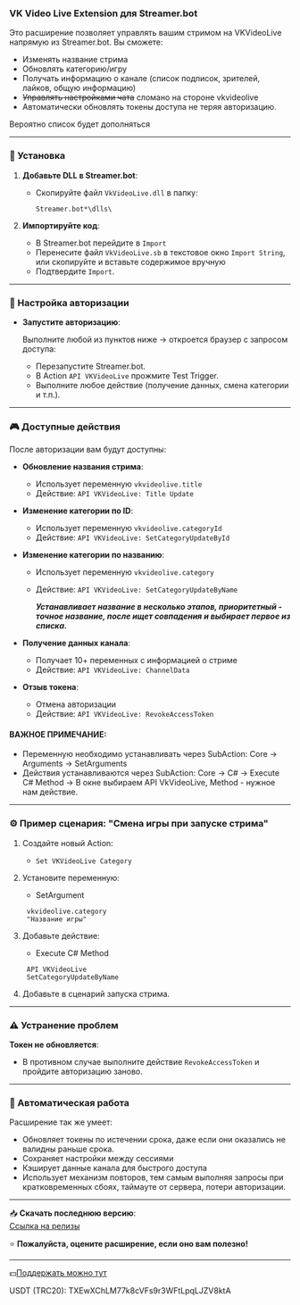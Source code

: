 ### VK Video Live Extension для Streamer.bot

Это расширение позволяет управлять вашим стримом на VKVideoLive напрямую из Streamer.bot. Вы сможете:

- Изменять название стрима
- Обновлять категорию/игру
- Получать информацию о канале (список подписок, зрителей, лайков, общую информацию)
- ~~Управлять настройками чата~~ сломано на стороне vkvideolive
- Автоматически обновлять токены доступа не теряя авторизацию.

Вероятно список будет дополняться

---

### 🔧 Установка

1. **Добавьте DLL в Streamer.bot**:
   - Скопируйте файл `VkVideoLive.dll` в папку:
     ```
     Streamer.bot*\dlls\
     ```

2. **Импортируйте код**:
   - В Streamer.bot перейдите в `Import`
   - Перенесите файл `VkVideoLive.sb` в текстовое окно `Import String`, или скопируйте и вставьте содержимое вручную
   - Подтвердите `Import`.

---

### 🔑 Настройка авторизации


- **Запустите авторизацию**:

    Выполните любой из пунктов ниже → откроется браузер с запросом доступа:
    - Перезапустите Streamer.bot.
    - В Action `API VKVideoLive` прожмите Test Trigger.
    - Выполните любое действие (получение данных, смена категории и т.п.).
---

### 🎮 Доступные действия

После авторизации вам будут доступны:

- **Обновление названия стрима**:
  - Использует переменную `vkvideolive.title`
  - Действие: `API VKVideoLive: Title Update`

- **Изменение категории по ID**:
  - Использует переменную `vkvideolive.categoryId`
  - Действие: `API VKVideoLive: SetCategoryUpdateById`

- **Изменение категории по названию**:
  - Использует переменную `vkvideolive.category`
  - Действие: `API VKVideoLive: SetCategoryUpdateByName`
  
    ***Устанавливает название в несколько этапов, приоритетный - точное название, 
  после ищет совпадения и выбирает первое из списка.***

- **Получение данных канала**:
  - Получает 10+ переменных с информацией о стриме
  - Действие: `API VKVideoLive: ChannelData`

- **Отзыв токена**:
  - Отмена авторизации
  - Действие: `API VKVideoLive: RevokeAccessToken`

#### **ВАЖНОЕ ПРИМЕЧАНИЕ**:

   - Переменную необходимо устанавливать через SubAction: Core → Arguments → SetArguments
   - Действия устанавливаются через SubAction: Core → C# → Execute C# Method → В окне выбираем API VkVideoLive, Method - нужное нам действие.
---


### ⚙️ Пример сценария: "Смена игры при запуске стрима"

1. Создайте новый Action:
   - `Set VKVideoLive Category`
   
2. Установите переменную: 

    - SetArgument
   ```
    vkvideolive.category
    "Название игры"
   ```
3.  Добавьте действие: 

    - Execute C# Method

    ```
     API VKVideoLive
     SetCategoryUpdateByName
    ```
4. Добавьте в сценарий запуска стрима.

---

### ⚠️ Устранение проблем

**Токен не обновляется**:
<!-- - Данная проблема не должна воспроизводится, поскольку обрабатывается автоматически. если по какой то причине токен не обновится автоматически, появится окно с предложением авторизоваться повторно. -->
- В противном случае выполните действие `RevokeAccessToken` и пройдите авторизацию заново.

---

### 🔄 Автоматическая работа

Расширение так же умеет:
- Обновляет токены по истечении срока, даже если они оказались не валидны раньше срока. 
- Сохраняет настройки между сессиями
- Кэширует данные канала для быстрого доступа
- Использует механизм повторов, тем самым выполняя запросы при кратковременных сбоях, таймауте от сервера, потери авторизации.
---

📥 **Скачать последнюю версию**:  
[Ссылка на релизы](https://github.com/ivnjey-dev/vkvideolive-streamerbot-extension/releases)  

⭐ **Пожалуйста, оцените расширение, если оно вам полезно!**

---
💵[Поддержать можно тут](https://yoomoney.ru/to/4100118589620962)

USDT (TRC20): TXEwXChLM77k8cVFs9r3WFtLpqLJZV8ktA